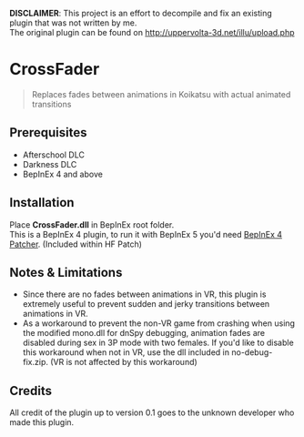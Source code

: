**DISCLAIMER**: This project is an effort to decompile and fix an existing plugin that was not written by me.  
The original plugin can be found on http://uppervolta-3d.net/illu/upload.php

# CrossFader
> Replaces fades between animations in Koikatsu with actual animated transitions


## Prerequisites  
- Afterschool DLC  
- Darkness DLC
- BepInEx 4 and above  


## Installation
Place **CrossFader.dll** in BepInEx root folder.  
This is a BepInEx 4 plugin, to run it with BepInEx 5 you'd need [BepInEx 4 Patcher](https://github.com/BepInEx/BepInEx.BepInEx4Upgrader). (Included within HF Patch)  



## Notes & Limitations
- Since there are no fades between animations in VR, this plugin is extremely useful to prevent sudden and jerky transitions between animations in VR.  
- As a workaround to prevent the non-VR game from crashing when using the modified mono.dll for dnSpy debugging, animation fades are disabled during sex in 3P mode with two females. If you'd like to disable this workaround when not in VR, use the dll included in no-debug-fix.zip. (VR is not affected by this workaround)



## Credits
All credit of the plugin up to version 0.1 goes to the unknown developer who made this plugin.  

